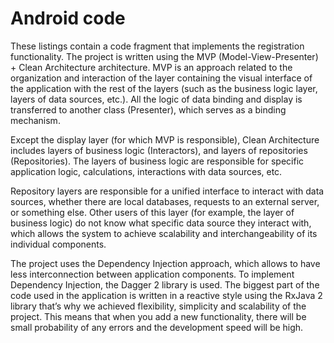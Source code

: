# Android code

These listings contain a code fragment that implements the registration functionality. The project is written using the MVP (Model-View-Presenter) + Clean Architecture architecture. MVP is an approach related to the organization and interaction of the layer containing the visual interface of the application with the rest of the layers (such as the business logic layer, layers of data sources, etc.). All the logic of data binding and display is transferred to another class (Presenter), which serves as a binding mechanism.

Except the display layer (for which MVP is responsible), Clean Architecture includes layers of business logic (Interactors), and layers of repositories (Repositories). The layers of business logic are responsible for specific application logic, calculations, interactions with data sources, etc. 

Repository layers are responsible for a unified interface to interact with data sources, whether there are local databases, requests to an external server, or something else. Other users of this layer (for example, the layer of business logic) do not know what specific data source they interact with, which allows the system to achieve scalability and interchangeability of its individual components.

The project uses the Dependency Injection approach, which allows to have less interconnection between application components. To implement Dependency Injection, the Dagger 2 library is used. The biggest part of the code used in the application is written in a reactive style using the RxJava 2 library that’s why we achieved flexibility, simplicity and scalability of the project. This means that when you add a new functionality, there will be small probability of any errors and the development speed will be high.
